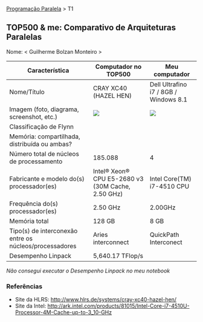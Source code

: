 [Programação Paralela](https://github.com/AndreaInfUFSM/elc139-2016a) > T1

TOP500 & me: Comparativo de Arquiteturas Paralelas
--------------------------------------------------

Nome: < Guilherme Bolzan Monteiro >

| Característica                                            | Computador no TOP500  | Meu computador  |
| --------------------------------------------------------- | --------------------- | --------------- |
| Nome/Título                                               | CRAY XC40 (HAZEL HEN)                      | Dell Ultrafino i7 / 8GB / Windows 8.1                |
| Imagem (foto, diagrama, screenshot, etc.)                 | ![](http://www.hlrs.de/fileadmin/user_upload/crayxc40-hazelhen.jpg) | ![](http://i4.zst.com.br/images/notebook-dell-vostro-intel-core-i7-4500u-4-geracao-8gb-de-ram-hd-500-gb-led-14-windows-8-vostro-5470-photo41967747-12-e-1a.jpg) |
| Classificação de Flynn                                    |                       |                 |
| Memória: compartilhada, distribuída ou ambas?             |                       |                 |
| Número total de núcleos de processamento                  | 185.088                      | 4                 |
| Fabricante e modelo do(s) processador(es)                 | Intel® Xeon® CPU E5-2680 v3 (30M Cache, 2.50 GHz)                      |Intel Core(TM) i7-4510 CPU                  |
| Frequência do(s) processador(es)                          | 2.50 GHz                      | 2.00GHz                |
| Memória total                                             | 128 GB                      | 8 GB                 |
| Tipo(s) de interconexão entre os núcleos/processadores    | Aries interconnect                      | QuickPath Interconect                |
| Desempenho Linpack                                        | 5,640.17 TFlop/s                      |                 |

*Não consegui executar o Desempenho Linpack no meu notebook*

### Referências
- Site da HLRS: http://www.hlrs.de/systems/cray-xc40-hazel-hen/
- Site da Intel: http://ark.intel.com/products/81015/Intel-Core-i7-4510U-Processor-4M-Cache-up-to-3_10-GHz
